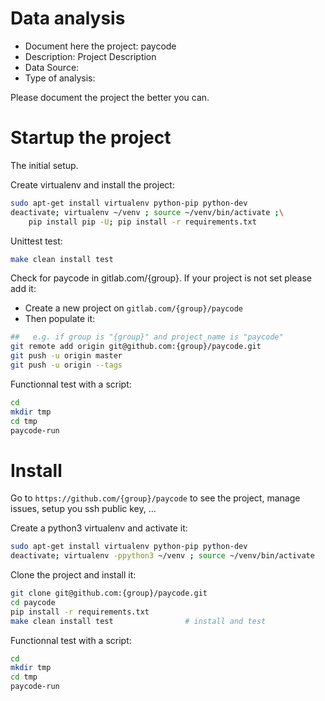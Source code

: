 # Data analysis
- Document here the project: paycode
- Description: Project Description
- Data Source:
- Type of analysis:

Please document the project the better you can.

# Startup the project

The initial setup.

Create virtualenv and install the project:
```bash
sudo apt-get install virtualenv python-pip python-dev
deactivate; virtualenv ~/venv ; source ~/venv/bin/activate ;\
    pip install pip -U; pip install -r requirements.txt
```

Unittest test:
```bash
make clean install test
```

Check for paycode in gitlab.com/{group}.
If your project is not set please add it:

- Create a new project on `gitlab.com/{group}/paycode`
- Then populate it:

```bash
##   e.g. if group is "{group}" and project_name is "paycode"
git remote add origin git@github.com:{group}/paycode.git
git push -u origin master
git push -u origin --tags
```

Functionnal test with a script:

```bash
cd
mkdir tmp
cd tmp
paycode-run
```

# Install

Go to `https://github.com/{group}/paycode` to see the project, manage issues,
setup you ssh public key, ...

Create a python3 virtualenv and activate it:

```bash
sudo apt-get install virtualenv python-pip python-dev
deactivate; virtualenv -ppython3 ~/venv ; source ~/venv/bin/activate
```

Clone the project and install it:

```bash
git clone git@github.com:{group}/paycode.git
cd paycode
pip install -r requirements.txt
make clean install test                # install and test
```
Functionnal test with a script:

```bash
cd
mkdir tmp
cd tmp
paycode-run
```
